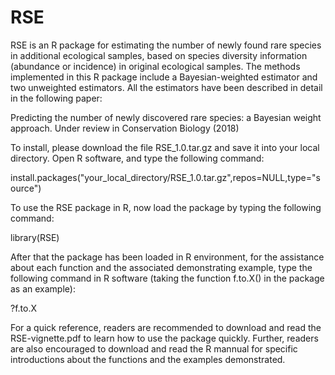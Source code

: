 # RSE
RSE is an R package for estimating the number of newly found rare species in additional ecological samples, 
based on species diversity information (abundance or incidence) in original ecological samples. 
The methods implemented in this R package include a Bayesian-weighted estimator and two unweighted estimators.
All the estimators have been described in detail in the following paper:

Predicting the number of newly discovered rare species: a Bayesian weight approach. Under review in Conservation Biology (2018)


To install, please download the file RSE_1.0.tar.gz and save it into your local directory.
Open R software, and type the following command:

install.packages("your_local_directory/RSE_1.0.tar.gz",repos=NULL,type="source")

To use the RSE package in R, now load the package by typing the following command:

library(RSE)

After that the package has been loaded in R environment, for the assistance about each function and the associated demonstrating example, 
type the following command in R software (taking the function f.to.X() in the package as an example):

?f.to.X


For a quick reference, readers are recommended to download and read the RSE-vignette.pdf to learn how to use the package quickly. Further, readers are also encouraged to download and read the R mannual for specific introductions about the functions and the examples demonstrated. 
